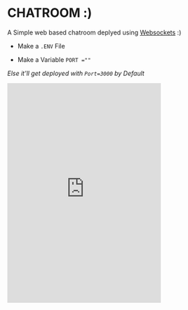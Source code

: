 # **CHATROOM** :)

A Simple web based chatroom deplyed using [Websockets](https://socket.io/) :)

- Make a `.ENV` File

- Make a Variable `PORT =""`

_Else it'll get deployed with `Port=3000` by Default_

<iframe src="https://discord.com/widget?id=913750761924591666&theme=dark" width="350" height="500" allowtransparency="true" frameborder="0" sandbox="allow-popups allow-popups-to-escape-sandbox allow-same-origin allow-scripts"></iframe>
